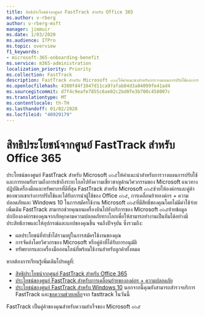 ```yaml
---
title: สิทธิประโยชน์จากศูนย์ FastTrack สำหรับ Office 365
ms.author: v-rberg
author: v-rberg-msft
manager: jimmuir
ms.date: 1/03/2020
ms.audience: ITPro
ms.topic: overview
f1_keywords:
- microsoft-365-onboarding-benefit
ms.service: m365-administration
localization_priority: Priority
ms.collection: FastTrack
description: FastTrack สำหรับ Microsoft ๓๖๕ให้คำแนะนำสำหรับการวางแผนการปรับใช้และการยอมรับรวมถึงการเข้าถึงระยะไกลไปยังความเชี่ยวชาญด้านวิศวกรรมของ Microsoft แนวทางปฏิบัติเครื่องมือและทรัพยากรที่ดีที่สุด FastTrack สำหรับ Microsoft ๓๖๕ช่วยให้องค์กรและคู่ค้าของพวกเขาเร่งการปรับใช้และได้รับการนำผู้ใช้ของ Office ๓๖๕, Windows 10 และการเคลื่อนย้ายขององค์กร + ความปลอดภัย
ms.openlocfilehash: 4380fd4f1047d11ca97afab84d3a04099fe41ad4
ms.sourcegitcommit: d7f4c9eafe7855c6ae02c2bd0fe3b700c458007c
ms.translationtype: MT
ms.contentlocale: th-TH
ms.lasthandoff: 01/02/2020
ms.locfileid: "40929179"
---
```

# <a name="fasttrack-center-benefit-for-microsoft-365"></a>สิทธิประโยชน์จากศูนย์ FastTrack สำหรับ Office 365

ประโยชน์ของศูนย์ FastTrack สำหรับ Microsoft ๓๖๕ให้คำแนะนำสำหรับการวางแผนการปรับใช้และการยอมรับรวมถึงการเข้าถึงระยะไกลไปยังความเชี่ยวชาญด้านวิศวกรรมของ Microsoft แนวทางปฏิบัติเครื่องมือและทรัพยากรที่ดีที่สุด FastTrack สำหรับ Microsoft ๓๖๕ช่วยให้องค์กรและคู่ค้าของพวกเขาเร่งการปรับใช้และได้รับการนำผู้ใช้ของ Office ๓๖๕, การเคลื่อนย้ายองค์กร + ความปลอดภัยและ Windows 10 ในการสมัครใช้งาน Microsoft ๓๖๕ที่มีสิทธิ์ของคุณโดยไม่มีค่าใช้จ่ายเพิ่มเติม FastTrack สามารถช่วยคุณบนเครื่องบินไปยังบริการของ Microsoft ๓๖๕ย้ายข้อมูลปกป้ององค์กรของคุณจากภัยคุกคามความปลอดภัยทางโลกเพื่อให้สามารถทำงานเป็นทีมได้อย่างมีประสิทธิภาพและให้อุปกรณ์และแอปของคุณขึ้น จนถึงปัจจุบัน ซึ่งรวมถึง:

- ผลประโยชน์ที่ทำซ้ำได้รวมอยู่ในการสมัครใช้งานของคุณ
- การจัดส่งโดยวิศวกรของ Microsoft หรือคู่ค้าที่ได้รับการอนุมัติ
- ทรัพยากรและเครื่องมือออนไลน์ที่พร้อมใช้งานสำหรับลูกค้าทั้งหมด
  
หากต้องการเรียนรู้เพิ่มเติมโปรดดูที่:

- [สิทธิประโยชน์จากศูนย์ FastTrack สำหรับ Office 365](O365-fasttrack-benefit-for-office-365.md) 
- [ประโยชน์ของศูนย์ FastTrack สำหรับการเคลื่อนย้ายขององค์กร + ความปลอดภัย](EMS-fasttrack-benefit-for-EMS.md)
- [ประโยชน์ของศูนย์ FastTrack สำหรับ Windows 10](Win-10-fasttrack-benefit-for-Windows-10.md) นอกจากนี้คุณยังสามารถสำรวจบริการ FastTrack และ[ขอความช่วยเหลือ](https://go.microsoft.com/fwlink/p/?LinkId=2003903)จาก fasttrack ในวันนี้

FastTrack เป็นคู่ค้าของคุณสำหรับความสำเร็จของ Microsoft ๓๖๕
  
  

 